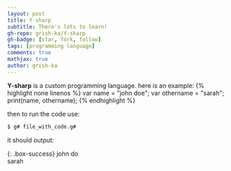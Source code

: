 ```yaml
---
layout: post
title: Y-sharp
subtitle: There's lots to learn!
gh-repo: grish-ka/Y-sharp
gh-badge: [star, fork, follow]
tags: [programming language]
comments: true
mathjax: true
author: grish-ka
---
```


**Y-sharp** is a custom programming language.  here is an example:
{% highlight none linenos %}
var name = "john doe";
var othername = "sarah";
print(name, othername);
{% endhighlight %}

then to run the code use:
```bash
$ g# file_with_code.g#
```
it should output:

{: .box-success}
john do<br>
sarah